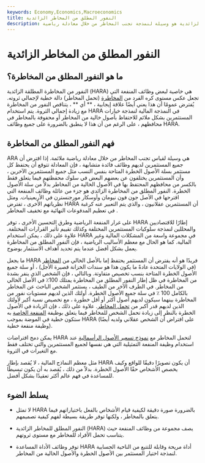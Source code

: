 ```yaml
---
keywords: Economy,Economics,Macroeconomics
title: النفور المطلق من المخاطر الزائدية
description: النفور من المخاطرة المطلقة الزائدية هو وسيلة لنمذجة تجنب المخاطر من خلال معادلة رياضية.
---
```


# النفور المطلق من المخاطر الزائدية
## ما هو النفور المطلق من المخاطرة؟

النفور من المخاطرة المطلقة الزائدية (HARA) هي خاصية لبعض وظائف المنفعة التي تجعل عكس مستوى كره الفرد من [المخاطرة](/riskaverse) (تحمل المخاطر) دالة خطية لإجمالي ثروته. يُفترض عمومًا أن هذا يعني أيضًا علاقة إيجابية ، ** أي ** ، يتناقص النفور من المخاطرة مع زيادة إجمالي الثروة. يتم استخدام HARA في النمذجة المالية لنمذجة خيارات المستثمرين بشكل ملائم للاحتفاظ بأصول خالية من المخاطر أو محفوفة بالمخاطر في محافظهم ، على الرغم من أن هذا لا ينطبق بالضرورة على جميع وظائف HARA.

## فهم النفور المطلق من المخاطرة

ARA هي وسيلة لقياس تجنب المخاطر من خلال معادلة رياضية ملائمة. إذا افترض أن جميع المستثمرين لديهم وظائف فائدة متشابهة ، فإن المعادلة تتوقع أن يحتفظ كل مستثمر بسلة الأصول الخطرة المتاحة بنفس النسب مثل جميع المستثمرين الآخرين ، وأن المستثمرين يختلفون عن بعضهم البعض في سلوك محفظتهم فيما يتعلق فقط بالكسر من محافظهم المحتفظ بها في الأصول الخالية من المخاطر بدلاً من سلة الأصول الخطرة. النفور المطلق من المخاطرة الزائدي هو جزء من عائلة وظائف المنفعة التي اقترحها في الأصل جون فون نيومان وأوسكار مورجنسترن في الأربعينيات. ومثل نظرياتهم الأخرى ، تفترض HARA أن المستثمرين عقلانيون ، والذي يتم التعبير عنه كرغبة في تعظيم المدفوعات النهائية مع تخفيف المخاطر .

على غرار المنفعة الرياضية وطرق التحسين الأخرى ، توفر HARA إطارًا للاقتصاديين والمحللين لنمذجة سلوكيات المستثمرين المختلفة وكذلك تقييم تأثير القرارات المختلفة. علاوة على ذلك ، يمكن استخدام HARA في مجموعة واسعة من المشكلات المالية وغير المالية. كما هو الحال مع معظم الأساليب الرياضية ، فإن النفور المطلق من المخاطرة يعمل بشكل أفضل عندما يتم تحديد أهداف الاستثمار بوضوح.

ما يجعل HARA فريدًا هو أنه يفترض أن المستثمر يحتفظ إما بالأصل الخالي من [المخاطر](/riskfreeasset) (في الولايات المتحدة عادةً ما يكون هذا هو سندات الخزانة قصيرة الأجل) ، أو سلة جميع الأصول الخطرة المتاحة بنسب تخصيص متفاوتة. وبالتالي ، فإن الشخص الذي ينفر بشدة من المخاطرة في ظل إطار النفور المطلق من المخاطرة يمتلك 100٪ في الأصل الخالي من المخاطر. في الطرف الآخر من الطيف ، يستثمر الشخص الباحث عن المخاطر بالكامل 100 ٪ في سلة جميع الأصول الخطرة. أولئك الذين لديهم مستويات نفور من المخاطرة بينهما سيكون لديهم أصول أكثر أو أقل خطورة ، مع تخصيص نسبة أكبر لأولئك الذين لديهم قدر أكبر من [تحمل المخاطر](/risktolerance). علاوة على ذلك ، فإن الزيادة في الأصول الخطرة بالنظر إلى زيادة تحمل الشخص للمخاطر فيما يتعلق بوظيفة [المنفعة الخاصة](/utility) به ستكون خطية في الموضة بموجب HARA (على افتراض أن الشخص عقلاني ولديه أيضًا وظيفة منفعة خطية).

يمكن دمج افتراضات HARA لتحمل المخاطر مع [نموذج تسعير الأصول الرأسمالية](/capm) عند استخدام وظيفة المنفعة التمثيلية التي هي نفسها لجميع المستثمرين والتي تختلف فقط مع التغيرات في الثروة.

مثل معظم النماذج المالية ، لا يُقصد بإطار HARA أن يكون تصويرًا دقيقًا للواقع وكيف يخصص الأشخاص حقًا الأصول الخطرة. بدلاً من ذلك ، يُقصد به أن يكون تبسيطًا للمساعدة في فهم عالم أكثر تعقيدًا بشكل أفضل.

## يسلط الضوء

- لا تمثل HARA بالضرورة صورة دقيقة لكيفية قيام الأشخاص بالفعل باختياراتهم فيما يتعلق بالمخاطر ، ولكنها توفر طريقة بسيطة لفهم كيفية تصميمهم.

- النفور المطلق للمخاطر الزائدية (HARA) يصف مجموعة من وظائف المنفعة حيث يتناسب تحمل الأفراد للمخاطر مع مستوى ثروتهم.

- توفر وظائف الأداة المساعدة HARA أداة مريحة وقابلة للتتبع من الناحية الحسابية لنمذجة اختيار المستثمر بين الأصول الخطرة والأصول الخالية من المخاطر.

